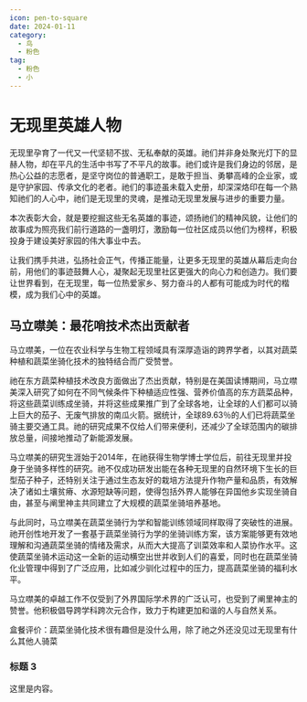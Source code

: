 ```yaml
---
icon: pen-to-square
date: 2024-01-11
category:
  - 鸟
  - 粉色
tag:
  - 粉色
  - 小
---
```


# 无现里英雄人物

无现里孕育了一代又一代坚韧不拔、无私奉献的英雄。祂们并非身处聚光灯下的显赫人物，却在平凡的生活中书写了不平凡的故事。祂们或许是我们身边的邻居，是热心公益的志愿者，是坚守岗位的普通职工，是敢于担当、勇攀高峰的企业家，或是守护家园、传承文化的老者。祂们的事迹虽未载入史册，却深深烙印在每一个熟知祂们的人心中，祂们是无现里的灵魂，是推动无现里发展与进步的重要力量。

本次表彰大会，就是要挖掘这些无名英雄的事迹，颂扬祂们的精神风貌，让他们的故事成为照亮我们前行道路的一盏明灯，激励每一位社区成员以他们为榜样，积极投身于建设美好家园的伟大事业中去。

让我们携手共进，弘扬社会正气，传播正能量，让更多无现里的英雄从幕后走向台前，用他们的事迹鼓舞人心，凝聚起无现里社区更强大的向心力和创造力。我们要让世界看到，在无现里，每一位热爱家乡、努力奋斗的人都有可能成为时代的楷模，成为我们心中的英雄。

## 马立噤美：最花哨技术杰出贡献者

马立噤美，一位在农业科学与生物工程领域具有深厚造诣的跨界学者，以其对蔬菜种植和蔬菜坐骑化技术的独特结合而广受赞誉。

祂在东方蔬菜种植技术改良方面做出了杰出贡献，特别是在美国读博期间，马立噤美深入研究了如何在不同气候条件下种植适应性强、营养价值高的东方蔬菜品种，将这些蔬菜训练成坐骑，并将这些成果推广到了全球各地，让全球的人们都可以骑上巨大的茄子、无废气排放的南瓜火箭。据统计，全球89.63％的人们已将蔬菜坐骑主要交通工具。祂的研究成果不仅给人们带来便利，还减少了全球范围内的碳排放总量，间接地推动了新能源发展。

马立噤美的研究生涯始于2014年，在祂获得生物学博士学位后，前往无现里并投身于坐骑多样性的研究。祂不仅成功研发出能在各种无现里的自然环境下生长的巨型茄子种子，还特别关注于通过生态友好的栽培方法提升作物产量和品质，有效解决了诸如土壤贫瘠、水源短缺等问题，使得包括外界人能够在异国他乡实现坐骑自由，甚至与阐里神主共同建立了大规模的蔬菜坐骑培养基地。

与此同时，马立噤美在蔬菜坐骑行为学和智能训练领域同样取得了突破性的进展。祂开创性地开发了一套基于蔬菜坐骑行为学的坐骑训练方案，该方案能够更有效地理解和沟通蔬菜坐骑的情绪及需求，从而大大提高了训菜效率和人菜协作水平。这使蔬菜坐骑术运动这一全新的运动横空出世并收到人们的喜爱，同时也在蔬菜坐骑化业管理中得到了广泛应用，比如减少驯化过程中的压力，提高蔬菜坐骑的福利水平。

马立噤美的卓越工作不仅受到了外界国际学术界的广泛认可，也受到了阐里神主的赞誉。他积极倡导跨学科跨次元合作，致力于构建更加和谐的人与自然关系。

盒餐评价：蔬菜坐骑化技术很有趣但是没什么用，除了祂之外还没见过无现里有什么其他人骑菜

### 标题 3

这里是内容。
